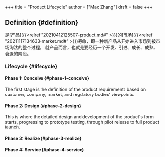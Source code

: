 +++
title = "Product Lifecycle"
author = ["Max Zhang"]
draft = false
+++

## Definition {#definition}

是[产品]({{<relref "20210412125507-product.md#" >}})的[市场]({{<relref "20211117134633-market.md#" >}})寿命，即一种新产品从开始进入市场到被市场淘汰的整个过程。
就产品而言，也就是要经历一个开发、引进、成长、成熟、衰退的阶段。


### Lifecycle {#lifecycle}


#### Phase 1: Conceive {#phase-1-conceive}

The first stage is the definition of the product requirements based on customer,
company, market, and regulatory bodies’ viewpoints.


#### Phase 2: Design {#phase-2-design}

This is where the detailed design and development of the product's form starts,
progressing to prototype testing, through pilot release to full product launch.


#### Phase 3: Realize {#phase-3-realize}


#### Phase 4: Service {#phase-4-service}